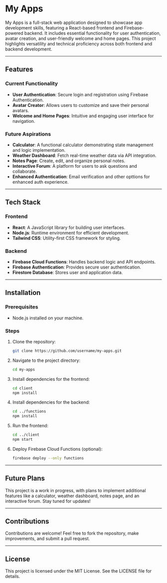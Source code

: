 # My Apps

My Apps is a full-stack web application designed to showcase app development skills, featuring a React-based frontend and Firebase-powered backend. It includes essential functionality for user authentication, avatar creation, and user-friendly welcome and home pages. This project highlights versatility and technical proficiency across both frontend and backend development.

---

## Features

### Current Functionality
- **User Authentication**: Secure login and registration using Firebase Authentication.
- **Avatar Creator**: Allows users to customize and save their personal avatars.
- **Welcome and Home Pages**: Intuitive and engaging user interface for navigation.

### Future Aspirations
- **Calculator**: A functional calculator demonstrating state management and logic implementation.
- **Weather Dashboard**: Fetch real-time weather data via API integration.
- **Notes Page**: Create, edit, and organize personal notes.
- **Interactive Forum**: A platform for users to ask questions and collaborate.
- **Enhanced Authentication**: Email verification and other opttions for enhanced auth experience.

---

## Tech Stack

### Frontend
- **React**: A JavaScript library for building user interfaces.
- **Node.js**: Runtime environment for efficient development.
- **Tailwind CSS**: Utility-first CSS framework for styling.

### Backend
- **Firebase Cloud Functions**: Handles backend logic and API endpoints.
- **Firebase Authentication**: Provides secure user authentication.
- **Firestore Database**: Stores user and application data.

---

## Installation

### Prerequisites
- Node.js installed on your machine.

### Steps
1. Clone the repository:
   ```bash
   git clone https://github.com/username/my-apps.git
   ```

2. Navigate to the project directory:
   ```bash
   cd my-apps
   ```

3. Install dependencies for the frontend:
   ```bash
   cd client
   npm install
   ```

4. Install dependencies for the backend:
   ```bash
   cd ../functions
   npm install
   ```

5. Run the frontend:
   ```bash
   cd ../client
   npm start
   ```

6. Deploy Firebase Cloud Functions (optional):
   ```bash
   firebase deploy --only functions
   ```

---

## Future Plans
This project is a work in progress, with plans to implement additional features like a calculator, weather dashboard, notes page, and an interactive forum. Stay tuned for updates!

---

## Contributions
Contributions are welcome! Feel free to fork the repository, make improvements, and submit a pull request.

---

## License
This project is licensed under the MIT License. See the LICENSE file for details.
